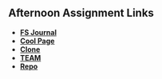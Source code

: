 ## Afternoon Assignment Links

* **[FS Journal](https://github.com/WilliamJMcElroy/fs-journal)**
* **[Cool Page](https://github.com/WilliamJMcElroy/Cool-Page-8-8)**
* **[Clone](https://github.com/WilliamJMcElroy/websiteMock)**
* **[TEAM](https://github.com/millho/team-site)**
* **[Repo](https://github.com/WilliamJMcElroy/<ASSIGNMENT_REPO>)**
